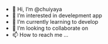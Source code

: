 - 👋 Hi, I’m @chuiyaya
- 👀 I’m interested in develepment app
- 🌱 I’m currently learning to develop 
- 💞️ I’m looking to collaborate on 
- 📫 How to reach me ...

<!---
chuiyaya/chuiyaya is a ✨ special ✨ repository because its `README.md` (this file) appears on your GitHub profile.
You can click the Preview link to take a look at your changes.
--->
